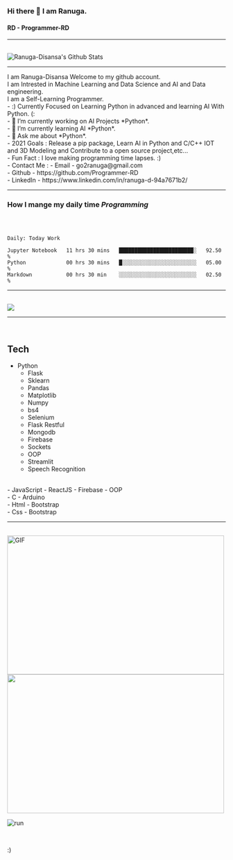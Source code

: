 ### Hi there 👋 I am Ranuga.
#### RD - Programmer-RD
<hr>
<br>
<img align="center" src="https://github-readme-stats.vercel.app/api?username=Programmer-RD&show_icons=true&hide_border=true" alt="Ranuga-Disansa's Github Stats">
<br>
<hr>
I am Ranuga-Disansa Welcome to my github account.
<br>
I am Intrested in Machine Learning and Data Science and AI and Data engineering.
<br>
I am a Self-Learning Programmer.
<br>
- :) Currently Focused on Learning Python in advanced and learning AI With Python. (:
<br>
- 🔭 I’m currently working on AI Projects *Python*.
<br>
- 🌱 I’m currently learning AI *Python*.
<br>
- 💬 Ask me about *Python*.
<br>
- 2021 Goals : Release a pip package, Learn AI in Python and C/C++ IOT and 3D Modeling and Contribute to a open source project,etc...
<br>
- Fun Fact : I love making programming time lapses. :)
<br>
- Contact Me :
  - Email - go2ranuga@gmail.com
  <br>
  - Github - https://github.com/Programmer-RD
  <br>
  - LinkedIn -  https://www.linkedin.com/in/ranuga-d-94a7671b2/
  
<hr>

### How I mange my daily time *Programming*

<br>

<!--START_SECTION:waka-->
```text

Daily: Today Work

Jupyter Notebook   11 hrs 30 mins   ████████████████████████░   92.50 % 
Python             00 hrs 30 mins   █░░░░░░░░░░░░░░░░░░░░░░░░   05.00 % 
Markdown           00 hrs 30 min    ░░░░░░░░░░░░░░░░░░░░░░░░░   02.50 % 
```

<!--END_SECTION:waka-->
<hr>

<br>
<img align="center" src="https://github-readme-stats.vercel.app/api/top-langs/?username=Programmer-RD" />
<br>

--------------------------------------------------------------------------------------------------------------------------------------------------------------------
<br>

## Tech

- Python
  - Flask
  - Sklearn
  - Pandas
  - Matplotlib
  - Numpy
  - bs4
  - Selenium
  - Flask Restful
  - Mongodb
  - Firebase
  - Sockets
  - OOP
  - Streamlit
  - Speech Recognition
<br>
- JavaScript
  - ReactJS
  - Firebase
  - OOP
<br>
- C
  - Arduino
<br>
- Html
  - Bootstrap
<br>
- Css
  - Bootstrap

<br>

<hr>

<br>

<img align="center" alt="GIF" src="https://github.com/abhisheknaiidu/abhisheknaiidu/blob/master/code.gif?raw=true" width="500" height="320" />

<img align="center" src="https://media.tenor.com/images/4706603d96f302497a3174eb49a766e7/tenor.gif" width="500" height="320">

![run](https://media0.giphy.com/media/WfwzZpfH8Ejra/giphy.gif)

<br>

:)

